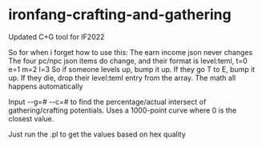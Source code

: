 # ironfang-crafting-and-gathering
 Updated C+G tool for IF2022

So for when i forget how to use this:
The earn income json never changes
The four pc/npc json items do change, and their format is level:teml, t=0 e=1 m=2 l=3
So if someone levels up, bump it up. If they go T to E, bump it up. If they die, drop their level:teml entry from the array. The math all happens automatically

Input --g=# --c=# to find the percentage/actual intersect of gathering/crafting potentials. Uses a 1000-point curve where 0 is the closest value.

Just run the .pl to get the values based on hex quality